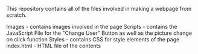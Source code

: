 This repository contains all of the files involved in making a webpage from scratch. 


Images 
    - contains images involved in the page 
Scripts 
    - contains the JavaScript File for the "Change User" Button as well as the 
    picture change on click function 
Styles 
    - contains CSS for style elements of the page 
index.html 
    - HTML file of the contents 